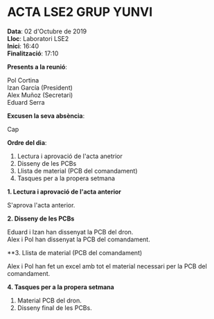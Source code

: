 # ACTA LSE2 GRUP YUNVI


**Data**: 02 d'Octubre de 2019  
**Lloc**: Laboratori LSE2  
**Inici**: 16:40  
**Finalització**: 17:10  


**Presents a la reunió**:   


Pol Cortina  
Izan García (President)  
Alex Muñoz  (Secretari)  
Eduard Serra  

**Excusen la seva absència**:


Cap

**Ordre del dia**:


1. Lectura i aprovació de l'acta anetrior   
2. Disseny de les PCBs  
3. Llista de material (PCB del comandament)  
4. Tasques per a la propera setmana  

**1. Lectura i aprovació de l'acta anterior**


S'aprova l'acta anterior.  

**2. Disseny de les PCBs**


Eduard i Izan han dissenyat la PCB del dron.  
Alex i Pol han dissenyat la PCB del comandament.  

**3. Llista de material (PCB del comandament)


Alex i Pol han fet un excel amb tot el material necessari per la PCB del comandament.  

**4. Tasques per a la propera setmana**

1. Material PCB del dron.  
2. Disseny final de les PCBs.





